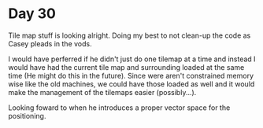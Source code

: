 # Day 30

Tile map stuff is looking alright. Doing my best to not clean-up the code as Casey pleads in the vods.

I would have perferred if he didn't just do one tilemap at a time and instead I would have had the current tile map and surrounding loaded at the same time (He might do this in the future). Since were aren't constrained memory wise like the old machines, we could have those loaded as well and it would make the management of the tilemaps easier (possibly...).

Looking foward to when he introduces a proper vector space for the positioning.

